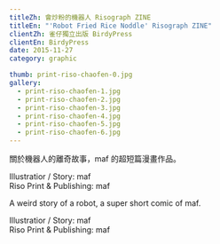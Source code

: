 ```yaml
---
titleZh: 會炒粉的機器人 Risograph ZINE
titleEn: "'Robot Fried Rice Noddle' Risograph ZINE"
clientZh: 雀仔獨立出版 BirdyPress
clientEn: BirdyPress
date: 2015-11-27
category: graphic

thumb: print-riso-chaofen-0.jpg
gallery:
  - print-riso-chaofen-1.jpg
  - print-riso-chaofen-2.jpg
  - print-riso-chaofen-3.jpg
  - print-riso-chaofen-4.jpg
  - print-riso-chaofen-5.jpg
  - print-riso-chaofen-6.jpg
---
```


關於機器人的離奇故事，maf 的超短篇漫畫作品。

Illustratior / Story: maf<br/>
Riso Print & Publishing: maf

<!-- lang -->

A weird story of a robot, a super short comic of maf.

Illustratior / Story: maf<br/>
Riso Print & Publishing: maf
